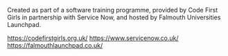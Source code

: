 Created as part of a software training programme, provided by Code First Girls in partnership with Service Now, and hosted by Falmouth Universities Launchpad. 

https://codefirstgirls.org.uk/
https://www.servicenow.co.uk/
https://falmouthlaunchpad.co.uk/
